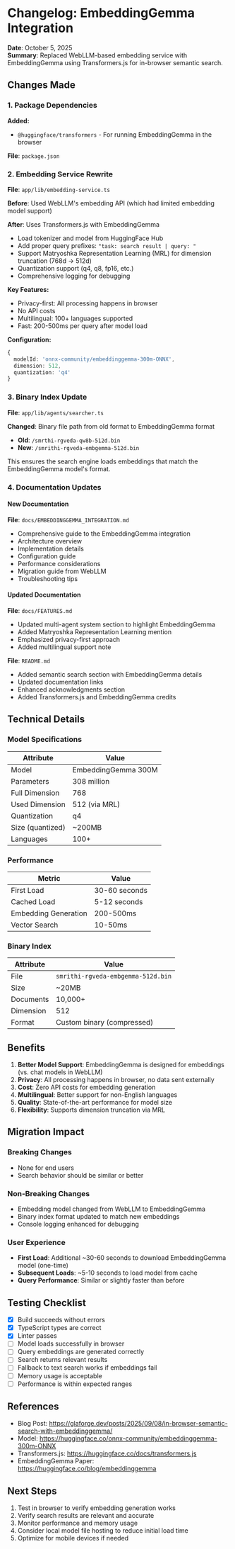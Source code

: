 # Changelog: EmbeddingGemma Integration

**Date**: October 5, 2025  
**Summary**: Replaced WebLLM-based embedding service with EmbeddingGemma using Transformers.js for in-browser semantic search.

## Changes Made

### 1. Package Dependencies

**Added:**
- `@huggingface/transformers` - For running EmbeddingGemma in the browser

**File**: `package.json`

### 2. Embedding Service Rewrite

**File**: `app/lib/embedding-service.ts`

**Before**: Used WebLLM's embedding API (which had limited embedding model support)

**After**: Uses Transformers.js with EmbeddingGemma
- Load tokenizer and model from HuggingFace Hub
- Add proper query prefixes: `"task: search result | query: "`
- Support Matryoshka Representation Learning (MRL) for dimension truncation (768d → 512d)
- Quantization support (q4, q8, fp16, etc.)
- Comprehensive logging for debugging

**Key Features:**
- Privacy-first: All processing happens in browser
- No API costs
- Multilingual: 100+ languages supported
- Fast: 200-500ms per query after model load

**Configuration:**
```typescript
{
  modelId: 'onnx-community/embeddinggemma-300m-ONNX',
  dimension: 512,
  quantization: 'q4'
}
```

### 3. Binary Index Update

**File**: `app/lib/agents/searcher.ts`

**Changed**: Binary file path from old format to EmbeddingGemma format
- **Old**: `/smrthi-rgveda-qw8b-512d.bin`
- **New**: `/smrithi-rgveda-embgemma-512d.bin`

This ensures the search engine loads embeddings that match the EmbeddingGemma model's format.

### 4. Documentation Updates

#### New Documentation

**File**: `docs/EMBEDDINGGEMMA_INTEGRATION.md`
- Comprehensive guide to the EmbeddingGemma integration
- Architecture overview
- Implementation details
- Configuration guide
- Performance considerations
- Migration guide from WebLLM
- Troubleshooting tips

#### Updated Documentation

**File**: `docs/FEATURES.md`
- Updated multi-agent system section to highlight EmbeddingGemma
- Added Matryoshka Representation Learning mention
- Emphasized privacy-first approach
- Added multilingual support note

**File**: `README.md`
- Added semantic search section with EmbeddingGemma details
- Updated documentation links
- Enhanced acknowledgments section
- Added Transformers.js and EmbeddingGemma credits

## Technical Details

### Model Specifications

| Attribute | Value |
|-----------|-------|
| Model | EmbeddingGemma 300M |
| Parameters | 308 million |
| Full Dimension | 768 |
| Used Dimension | 512 (via MRL) |
| Quantization | q4 |
| Size (quantized) | ~200MB |
| Languages | 100+ |

### Performance

| Metric | Value |
|--------|-------|
| First Load | 30-60 seconds |
| Cached Load | 5-12 seconds |
| Embedding Generation | 200-500ms |
| Vector Search | 10-50ms |

### Binary Index

| Attribute | Value |
|-----------|-------|
| File | `smrithi-rgveda-embgemma-512d.bin` |
| Size | ~20MB |
| Documents | 10,000+ |
| Dimension | 512 |
| Format | Custom binary (compressed) |

## Benefits

1. **Better Model Support**: EmbeddingGemma is designed for embeddings (vs. chat models in WebLLM)
2. **Privacy**: All processing happens in browser, no data sent externally
3. **Cost**: Zero API costs for embedding generation
4. **Multilingual**: Better support for non-English languages
5. **Quality**: State-of-the-art performance for model size
6. **Flexibility**: Supports dimension truncation via MRL

## Migration Impact

### Breaking Changes
- None for end users
- Search behavior should be similar or better

### Non-Breaking Changes
- Embedding model changed from WebLLM to EmbeddingGemma
- Binary index format updated to match new embeddings
- Console logging enhanced for debugging

### User Experience
- **First Load**: Additional ~30-60 seconds to download EmbeddingGemma model (one-time)
- **Subsequent Loads**: ~5-10 seconds to load model from cache
- **Query Performance**: Similar or slightly faster than before

## Testing Checklist

- [x] Build succeeds without errors
- [x] TypeScript types are correct
- [x] Linter passes
- [ ] Model loads successfully in browser
- [ ] Query embeddings are generated correctly
- [ ] Search returns relevant results
- [ ] Fallback to text search works if embeddings fail
- [ ] Memory usage is acceptable
- [ ] Performance is within expected ranges

## References

- Blog Post: https://glaforge.dev/posts/2025/09/08/in-browser-semantic-search-with-embeddinggemma/
- Model: https://huggingface.co/onnx-community/embeddinggemma-300m-ONNX
- Transformers.js: https://huggingface.co/docs/transformers.js
- EmbeddingGemma Paper: https://huggingface.co/blog/embeddinggemma

## Next Steps

1. Test in browser to verify embedding generation works
2. Verify search results are relevant and accurate
3. Monitor performance and memory usage
4. Consider local model file hosting to reduce initial load time
5. Optimize for mobile devices if needed
